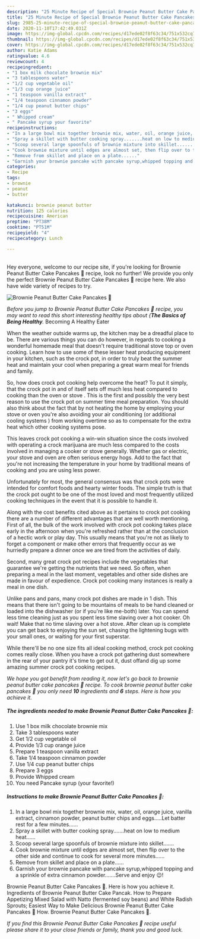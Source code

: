 ```yaml
---
description: "25 Minute Recipe of Special Brownie Peanut Butter Cake Pancakes 🥞"
title: "25 Minute Recipe of Special Brownie Peanut Butter Cake Pancakes 🥞"
slug: 2985-25-minute-recipe-of-special-brownie-peanut-butter-cake-pancakes
date: 2020-11-10T17:42:49.031Z
image: https://img-global.cpcdn.com/recipes/d17ede02f8f63c34/751x532cq70/brownie-peanut-butter-cake-pancakes-🥞-recipe-main-photo.jpg
thumbnail: https://img-global.cpcdn.com/recipes/d17ede02f8f63c34/751x532cq70/brownie-peanut-butter-cake-pancakes-🥞-recipe-main-photo.jpg
cover: https://img-global.cpcdn.com/recipes/d17ede02f8f63c34/751x532cq70/brownie-peanut-butter-cake-pancakes-🥞-recipe-main-photo.jpg
author: Katie Adams
ratingvalue: 4.6
reviewcount: 4
recipeingredient:
- "1 box milk chocolate brownie mix"
- "3 tablespoons water"
- "1/2 cup vegetable oil"
- "1/3 cup orange juice"
- "1 teaspoon vanilla extract"
- "1/4 teaspoon cinnamon powder"
- "1/4 cup peanut butter chips"
- "3 eggs"
- " Whipped cream"
- " Pancake syrup your favorite"
recipeinstructions:
- "In a large bowl mix together brownie mix, water, oil, orange juice, vanilla extract, cinnamon powder, peanut butter chips and eggs.....Let batter rest for a few minutes......"
- "Spray a skillet with butter cooking spray.......heat on low to medium heat......"
- "Scoop several large spoonfuls of brownie mixture into skillet......."
- "Cook brownie mixture until edges are almost set, then flip over to the other side and continue to cook for several more minutes......"
- "Remove from skillet and place on a plate......"
- "Garnish your brownie pancake with pancake syrup,whipped topping and a sprinkle of extra cinnamon powder.......Serve and enjoy 😉!"
categories:
- Recipe
tags:
- brownie
- peanut
- butter

katakunci: brownie peanut butter 
nutrition: 125 calories
recipecuisine: American
preptime: "PT38M"
cooktime: "PT51M"
recipeyield: "4"
recipecategory: Lunch

---
```

<br>
Hey everyone, welcome to our recipe site, if you're looking for Brownie Peanut Butter Cake Pancakes 🥞 recipe, look no further! We provide you only the perfect Brownie Peanut Butter Cake Pancakes 🥞 recipe here. We also have wide variety of recipes to try.
<br>


![Brownie Peanut Butter Cake Pancakes 🥞](https://img-global.cpcdn.com/recipes/d17ede02f8f63c34/751x532cq70/brownie-peanut-butter-cake-pancakes-🥞-recipe-main-photo.jpg)

<i>Before you jump to Brownie Peanut Butter Cake Pancakes 🥞 recipe, you may want to read this short interesting healthy tips about {<strong>The Basics of Being Healthy</strong>.</i>
Becoming A Healthy Eater


When the weather outside warms up, the kitchen may be a dreadful place to be. There are various things you can do however, in regards to cooking a wonderful homemade meal that doesn't require traditional stove top or oven cooking. Learn how to use some of these lesser heat producing equipment in your kitchen, such as the crock pot, in order to truly beat the summer heat and maintain your cool when preparing a great warm meal for friends and family.

So, how does crock pot cooking help overcome the heat? To put it simply, that the crock pot in and of itself sets off much less heat compared to cooking than the oven or stove . This is the first and possibly the very best reason to use the crock pot on summer time meal preparation. You should also think about the fact that by not heating the home by employing your stove or oven you're also avoiding your air conditioning (or additional cooling systems ) from working overtime so as to compensate for the extra heat which other cooking systems pose.

This leaves crock pot cooking a win-win situation since the costs involved with operating a crock marijuana are much less compared to the costs involved in managing a cooker or stove generally. Whether gas or electric, your stove and oven are often serious energy hogs. Add to the fact that you're not increasing the temperature in your home by traditional means of cooking and you are using less power.

Unfortunately for most, the general consensus was that crock pots were intended for comfort foods and hearty winter foods.  The simple truth is that the crock pot ought to be one of the most loved and most frequently utilized cooking techniques in the event that it is possible to handle it.  



Along with the cost benefits cited above as it pertains to crock pot cooking there are a number of different advantages that are well worth mentioning. First of all, the bulk of the work involved with crock pot cooking takes place early in the afternoon when you're refreshed rather than at the conclusion of a hectic work or play day. This usually means that you're not as likely to forget a component or make other errors that frequently occur as we hurriedly prepare a dinner once we are tired from the activities of daily.

Second, many great crock pot recipes include the vegetables that guarantee we're getting the nutrients that we need. So often, when preparing a meal in the last moment, vegetables and other side dishes are made in favour of expedience. Crock pot cooking many instances is really a meal in one dish.

 Unlike pans and pans, many crock pot dishes are made in 1 dish. This means that there isn't going to be mountains of meals to be hand cleaned or loaded into the dishwasher (or if you're like me-both) later. You can spend less time cleaning just as you spent less time slaving over a hot cooker. Oh wait! Make that no time slaving over a hot stove. After clean up is complete you can get back to enjoying the sun set, chasing the lightening bugs with your small ones, or waiting for your first superstar.

While there'll be no one size fits all ideal cooking method, crock pot cooking comes really close. When you have a crock pot gathering dust somewhere in the rear of your pantry it's time to get out it, dust offand dig up some amazing summer crock pot cooking recipes.


<i>We hope you got benefit from reading it, now let's go back to brownie peanut butter cake pancakes 🥞 recipe. To cook brownie peanut butter cake pancakes 🥞 you only need <strong>10</strong> ingredients and <strong>6</strong> steps. Here is how you achieve it.
</i>

##### The ingredients needed to make Brownie Peanut Butter Cake Pancakes 🥞:

1. Use 1 box milk chocolate brownie mix
1. Take 3 tablespoons water
1. Get 1/2 cup vegetable oil
1. Provide 1/3 cup orange juice
1. Prepare 1 teaspoon vanilla extract
1. Take 1/4 teaspoon cinnamon powder
1. Use 1/4 cup peanut butter chips
1. Prepare 3 eggs
1. Provide  Whipped cream
1. You need  Pancake syrup (your favorite!)


##### Instructions to make Brownie Peanut Butter Cake Pancakes 🥞:

1. In a large bowl mix together brownie mix, water, oil, orange juice, vanilla extract, cinnamon powder, peanut butter chips and eggs.....Let batter rest for a few minutes......
1. Spray a skillet with butter cooking spray.......heat on low to medium heat......
1. Scoop several large spoonfuls of brownie mixture into skillet.......
1. Cook brownie mixture until edges are almost set, then flip over to the other side and continue to cook for several more minutes......
1. Remove from skillet and place on a plate......
1. Garnish your brownie pancake with pancake syrup,whipped topping and a sprinkle of extra cinnamon powder.......Serve and enjoy 😉!


Brownie Peanut Butter Cake Pancakes 🥞. Here is how you achieve it. Ingredients of Brownie Peanut Butter Cake Pancak. How to Prepare Appetizing Mixed Salad with Natto (fermented soy beans) and White Radish Sprouts; Easiest Way to Make Delicious Brownie Peanut Butter Cake Pancakes 🥞 How. Brownie Peanut Butter Cake Pancakes 🥞. 

<i>If you find this Brownie Peanut Butter Cake Pancakes 🥞 recipe useful please share it to your close friends or family, thank you and good luck.</i>
